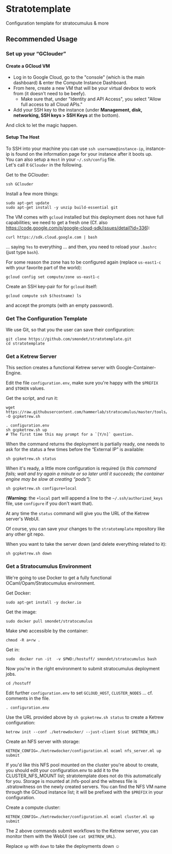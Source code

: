 # Stratotemplate

Configuration template for stratocumulus &amp; more

## Recommended Usage

### Set up your “GClouder”

#### Create a GCloud VM

* Log in to Google Cloud, go to the "console" (which is the main dashboard) &
  enter the Compute Instance Dashboard.
* From here, create a new VM that will be your virtual devbox to work from (it doesn't need to be beefy).
   * Make sure that, under "Identity and API Access", you select "Allow full
     access to all Cloud APIs."
* Add your SSH key to the instance (under **Management, disk, networking,
  SSH keys > SSH Keys** at the bottom).

And click to let the magic happen.

#### Setup The Host

To SSH into your machine you can use `ssh username@instance-ip`, instance-ip is found on the
information page for your instance after it boots up.<br/>
You can also setup a `Host` in your `~/.ssh/config` file.<br/>
Let's call it `GClouder` in the following.

Get to the GClouder:

    ssh GClouder

Install a few more things:

    sudo apt-get update
    sudo apt-get install -y unzip build-essential git

The VM comes with `gcloud` installed but this deployment does not have full
capabilities; we need to get a fresh one
(Cf. also <https://code.google.com/p/google-cloud-sdk/issues/detail?id=336>):

    curl https://sdk.cloud.google.com | bash

… saying `Yes` to everything … and then, you need to reload your `.bashrc` (just
type `bash`).

For some reason the zone has to be configured again (replace `us-east1-c` with
your favorite part of the world):

    gcloud config set compute/zone us-east1-c


Create an SSH key-pair for for `gcloud` itself:

    gcloud compute ssh $(hostname) ls

and accept the prompts (with an empty password).


### Get The Configuration Template

We use Git, so that you the user can save their configuration:

    git clone https://github.com/smondet/stratotemplate.git
    cd stratotemplate

### Get a Ketrew Server

This section creates a functional Ketrew server with Google-Container-Engine.

Edit the file `configuration.env`, make sure you're happy with the `$PREFIX` and
`$TOKEN` values.

Get the script, and run it:

    wget https://raw.githubusercontent.com/hammerlab/stratocumulus/master/tools/gcpketrew.sh -O gcpketrew.sh

    . configuration.env
    sh gcpketrew.sh up
    # The first time this may prompt for a `[Y/n]` question.

When the command returns the deployment is partially ready, one needs to ask for
the status a few times before the “External IP” is available:

    sh gcpketrew.sh status

When it's ready, a little more configuration is required (*is this command fails;
wait and try again a minute or so later until it succeeds; the container engine
may be slow at creating “pods”*):

    sh gcpketrew.sh configure+local

(**Warning:** the `+local` part will append a line to the
`~/.ssh/authorized_keys` file, use `configure` if you don't want that).

At any time the `status` command will give you the URL of the Ketrew server's
WebUI.

Of course, you can save your changes to the `stratotemplate` repository like any
other git repo.

When you want to take the server down (and delete everything related to it):

    sh gcpketrew.sh down


### Get a Stratocumulus Environment

We're going to use Docker to get a fully functional OCaml/Opam/Stratocumulus
environment.

Get Docker:

    sudo apt-get install -y docker.io

Get the image:

    sudo docker pull smondet/stratocumulus

Make `$PWD` accessible by the container:

    chmod -R a+rw .

Get in:

    sudo  docker run -it  -v $PWD:/hostuff/ smondet/stratocumulus bash

Now you're in the right environment to submit stratocumulus deployment jobs.

    cd /hostuff

Edit further `configuration.env` to set `GCLOUD_HOST`, `CLUSTER_NODES` … cf.
comments in the file.

    . configuration.env

Use the URL provided above by `sh gcpketrew.sh status` to create a Ketrew
configuration:

    ketrew init --conf ./ketrewdocker/ --just-client $(cat $KETREW_URL)

Create an NFS server with storage:

    KETREW_CONFIG=./ketrewdocker/configuration.ml ocaml nfs_server.ml up submit

If you'd like this NFS pool mounted on the cluster you're about to create, you 
should edit your configuration.env to add it to the CLUSTER_NFS_MOUNT list; 
stratotemplate does not do this automatically for you. Storage is mounted at 
/nfs-pool and the witness file is .stratowitness on the newly created servers.
You can find the NFS VM name through the GCloud instance list; it will be
prefixed with the `$PREFIX` in your configuration.

Create a compute cluster:

    KETREW_CONFIG=./ketrewdocker/configuration.ml ocaml cluster.ml up submit

The 2 above commands submit workflows to the Ketrew server, you can monitor them
with the WebUI (see `cat $KETREW_URL`).

Replace `up` with `down` to take the deployments down ☺
